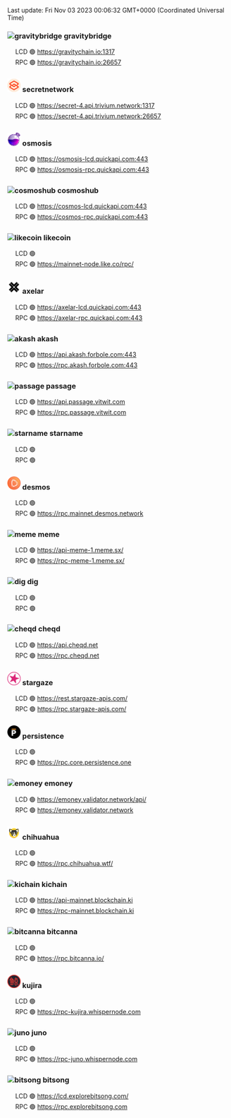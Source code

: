 Last update: Fri Nov 03 2023 00:06:32 GMT+0000 (Coordinated Universal Time)
  ### <img alt="gravitybridge" src="https://raw.githubusercontent.com/cosmos/chain-registry/master/gravitybridge/images/grav.png" width="30" height="30"> gravitybridge
&emsp; LCD :green_circle: https://gravitychain.io:1317  
&emsp; RPC :green_circle: https://gravitychain.io:26657  
### <img alt="secretnetwork" src="https://raw.githubusercontent.com/cosmos/chain-registry/master/secretnetwork/images/scrt.png" width="30" height="30"> secretnetwork
&emsp; LCD :green_circle: https://secret-4.api.trivium.network:1317  
&emsp; RPC :green_circle: https://secret-4.api.trivium.network:26657  
### <img alt="osmosis" src="https://raw.githubusercontent.com/cosmos/chain-registry/master/osmosis/images/osmo.png" width="30" height="30"> osmosis
&emsp; LCD :green_circle: https://osmosis-lcd.quickapi.com:443  
&emsp; RPC :green_circle: https://osmosis-rpc.quickapi.com:443  
### <img alt="cosmoshub" src="https://raw.githubusercontent.com/cosmos/chain-registry/master/cosmoshub/images/atom.png" width="30" height="30"> cosmoshub
&emsp; LCD :green_circle: https://cosmos-lcd.quickapi.com:443  
&emsp; RPC :green_circle: https://cosmos-rpc.quickapi.com:443  
### <img alt="likecoin" src="https://raw.githubusercontent.com/cosmos/chain-registry/master/likecoin/images/like.png" width="30" height="30"> likecoin
&emsp; LCD :green_circle:   
&emsp; RPC :green_circle: https://mainnet-node.like.co/rpc/  
### <img alt="axelar" src="https://raw.githubusercontent.com/cosmos/chain-registry/master/axelar/images/axl.png" width="30" height="30"> axelar
&emsp; LCD :green_circle: https://axelar-lcd.quickapi.com:443  
&emsp; RPC :green_circle: https://axelar-rpc.quickapi.com:443  
### <img alt="akash" src="https://raw.githubusercontent.com/cosmos/chain-registry/master/akash/images/akt.png" width="30" height="30"> akash
&emsp; LCD :green_circle: https://api.akash.forbole.com:443  
&emsp; RPC :green_circle: https://rpc.akash.forbole.com:443  
### <img alt="passage" src="https://raw.githubusercontent.com/cosmos/chain-registry/master/passage/images/pasg.png" width="30" height="30"> passage
&emsp; LCD :green_circle: https://api.passage.vitwit.com  
&emsp; RPC :green_circle: https://rpc.passage.vitwit.com  
### <img alt="starname" src="https://raw.githubusercontent.com/cosmos/chain-registry/master/starname/images/iov.png" width="30" height="30"> starname
&emsp; LCD :green_circle:   
&emsp; RPC :green_circle:   
### <img alt="desmos" src="https://raw.githubusercontent.com/cosmos/chain-registry/master/desmos/images/dsm.png" width="30" height="30"> desmos
&emsp; LCD :green_circle:   
&emsp; RPC :green_circle: https://rpc.mainnet.desmos.network  
### <img alt="meme" src="https://raw.githubusercontent.com/cosmos/chain-registry/master/meme/images/meme.png" width="30" height="30"> meme
&emsp; LCD :green_circle: https://api-meme-1.meme.sx/  
&emsp; RPC :green_circle: https://rpc-meme-1.meme.sx/  
### <img alt="dig" src="https://raw.githubusercontent.com/cosmos/chain-registry/master/dig/images/dig.png" width="30" height="30"> dig
&emsp; LCD :green_circle:   
&emsp; RPC :green_circle:   
### <img alt="cheqd" src="https://raw.githubusercontent.com/cosmos/chain-registry/master/cheqd/images/cheq.png" width="30" height="30"> cheqd
&emsp; LCD :green_circle: https://api.cheqd.net  
&emsp; RPC :green_circle: https://rpc.cheqd.net  
### <img alt="stargaze" src="https://raw.githubusercontent.com/cosmos/chain-registry/master/stargaze/images/stars.png" width="30" height="30"> stargaze
&emsp; LCD :green_circle: https://rest.stargaze-apis.com/  
&emsp; RPC :green_circle: https://rpc.stargaze-apis.com/  
### <img alt="persistence" src="https://raw.githubusercontent.com/cosmos/chain-registry/master/persistence/images/xprt.png" width="30" height="30"> persistence
&emsp; LCD :green_circle:   
&emsp; RPC :green_circle: https://rpc.core.persistence.one  
### <img alt="emoney" src="https://raw.githubusercontent.com/cosmos/chain-registry/master/emoney/images/ngm.png" width="30" height="30"> emoney
&emsp; LCD :green_circle: https://emoney.validator.network/api/  
&emsp; RPC :green_circle: https://emoney.validator.network  
### <img alt="chihuahua" src="https://raw.githubusercontent.com/cosmos/chain-registry/master/chihuahua/images/huahua.png" width="30" height="30"> chihuahua
&emsp; LCD :green_circle:   
&emsp; RPC :green_circle: https://rpc.chihuahua.wtf/  
### <img alt="kichain" src="https://raw.githubusercontent.com/cosmos/chain-registry/master/kichain/images/xki.png" width="30" height="30"> kichain
&emsp; LCD :green_circle: https://api-mainnet.blockchain.ki  
&emsp; RPC :green_circle: https://rpc-mainnet.blockchain.ki  
### <img alt="bitcanna" src="https://raw.githubusercontent.com/cosmos/chain-registry/master/bitcanna/images/bcna.png" width="30" height="30"> bitcanna
&emsp; LCD :green_circle:   
&emsp; RPC :green_circle: https://rpc.bitcanna.io/  
### <img alt="kujira" src="https://raw.githubusercontent.com/cosmos/chain-registry/master/kujira/images/kuji.png" width="30" height="30"> kujira
&emsp; LCD :green_circle:   
&emsp; RPC :green_circle: https://rpc-kujira.whispernode.com  
### <img alt="juno" src="https://raw.githubusercontent.com/cosmos/chain-registry/master/juno/images/juno.png" width="30" height="30"> juno
&emsp; LCD :green_circle:   
&emsp; RPC :green_circle: https://rpc-juno.whispernode.com  
### <img alt="bitsong" src="https://raw.githubusercontent.com/cosmos/chain-registry/master/bitsong/images/btsg.png" width="30" height="30"> bitsong
&emsp; LCD :green_circle: https://lcd.explorebitsong.com/  
&emsp; RPC :green_circle: https://rpc.explorebitsong.com  
